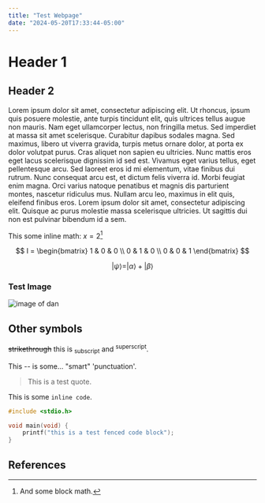```yaml
---
title: "Test Webpage"
date: "2024-05-20T17:33:44-05:00"
---
```


# Header 1

## Header 2

Lorem ipsum dolor sit amet, consectetur adipiscing elit. Ut rhoncus, ipsum quis posuere molestie, ante turpis tincidunt elit, quis ultrices tellus augue non mauris. Nam eget ullamcorper lectus, non fringilla metus. Sed imperdiet at massa sit amet scelerisque. Curabitur dapibus sodales magna. Sed maximus, libero ut viverra gravida, turpis metus ornare dolor, at porta ex dolor volutpat purus. Cras aliquet non sapien eu ultricies. Nunc mattis eros eget lacus scelerisque dignissim id sed est. Vivamus eget varius tellus, eget pellentesque arcu. Sed laoreet eros id mi elementum, vitae finibus dui rutrum. Nunc consequat arcu est, et dictum felis viverra id. Morbi feugiat enim magna. Orci varius natoque penatibus et magnis dis parturient montes, nascetur ridiculus mus. Nullam arcu leo, maximus in elit quis, eleifend finibus eros. Lorem ipsum dolor sit amet, consectetur adipiscing elit. Quisque ac purus molestie massa scelerisque ultricies. Ut sagittis dui non est pulvinar bibendum id a sem. 

This some inline math: $x = 2$[^1]

$$
I = 
\begin{bmatrix}
1 & 0 & 0 \\
0 & 1 & 0 \\
0 & 0 & 1
\end{bmatrix}
$$

$$
|\psi\rangle = |\alpha\rangle + |\beta\rangle
$$


### Test Image
![image of dan](./img/grillmaster_dan.webp "Grillmaster Dan")

## Other symbols

~~strikethrough~~ this is <sub>subscript</sub> and <sup>superscript</sup>. 

This -- is some... "smart" 'punctuation'. 


> This is a test quote.

This is some `inline code`. 

```c
#include <stdio.h>

void main(void) {
    printf("this is a test fenced code block");
}
```
## References
[^1]: And some block math.
